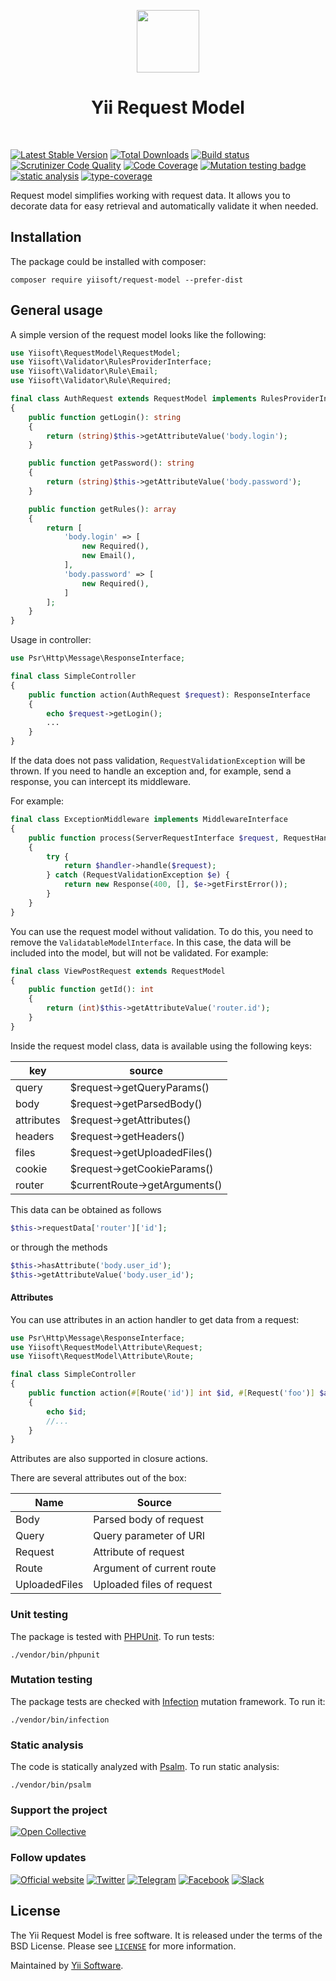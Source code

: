 <p align="center">
    <a href="https://github.com/yiisoft" target="_blank">
        <img src="https://yiisoft.github.io/docs/images/yii_logo.svg" height="100px">
    </a>
    <h1 align="center">Yii Request Model</h1>
    <br>
</p>

[![Latest Stable Version](https://poser.pugx.org/yiisoft/request-model/v/stable.png)](https://packagist.org/packages/yiisoft/request-model)
[![Total Downloads](https://poser.pugx.org/yiisoft/request-model/downloads.png)](https://packagist.org/packages/yiisoft/request-model)
[![Build status](https://github.com/yiisoft/request-model/workflows/build/badge.svg)](https://github.com/yiisoft/request-model/actions?query=workflow%3Abuild)
[![Scrutinizer Code Quality](https://scrutinizer-ci.com/g/yiisoft/request-model/badges/quality-score.png?b=master)](https://scrutinizer-ci.com/g/yiisoft/request-model/?branch=master)
[![Code Coverage](https://scrutinizer-ci.com/g/yiisoft/request-model/badges/coverage.png?b=master)](https://scrutinizer-ci.com/g/yiisoft/request-model/?branch=master)
[![Mutation testing badge](https://img.shields.io/endpoint?style=flat&url=https%3A%2F%2Fbadge-api.stryker-mutator.io%2Fgithub.com%2Fyiisoft%2Frequest-model%2Fmaster)](https://dashboard.stryker-mutator.io/reports/github.com/yiisoft/request-model/master)
[![static analysis](https://github.com/yiisoft/request-model/workflows/static%20analysis/badge.svg)](https://github.com/yiisoft/request-model/actions?query=workflow%3A%22static+analysis%22)
[![type-coverage](https://shepherd.dev/github/yiisoft/request-model/coverage.svg)](https://shepherd.dev/github/yiisoft/request-model)

Request model simplifies working with request data. It allows you to decorate data for easy retrieval and automatically
validate it when needed.

## Installation

The package could be installed with composer:

```
composer require yiisoft/request-model --prefer-dist
```

## General usage

A simple version of the request model looks like the following:

```php
use Yiisoft\RequestModel\RequestModel;
use Yiisoft\Validator\RulesProviderInterface;
use Yiisoft\Validator\Rule\Email;
use Yiisoft\Validator\Rule\Required;

final class AuthRequest extends RequestModel implements RulesProviderInterface
{
    public function getLogin(): string
    {
        return (string)$this->getAttributeValue('body.login');
    }

    public function getPassword(): string
    {
        return (string)$this->getAttributeValue('body.password');
    }

    public function getRules(): array
    {
        return [
            'body.login' => [
                new Required(),
                new Email(),
            ],
            'body.password' => [
                new Required(),
            ]
        ];
    }
}
```

Usage in controller:

```php
use Psr\Http\Message\ResponseInterface;

final class SimpleController
{
    public function action(AuthRequest $request): ResponseInterface
    {
        echo $request->getLogin();
        ...
    }
}
```

If the data does not pass validation, `RequestValidationException` will be thrown.
If you need to handle an exception and, for example, send a response, you can intercept its middleware.

For example:

```php
final class ExceptionMiddleware implements MiddlewareInterface
{
    public function process(ServerRequestInterface $request, RequestHandlerInterface $handler): ResponseInterface
    {
        try {
            return $handler->handle($request);
        } catch (RequestValidationException $e) {
            return new Response(400, [], $e->getFirstError());
        }
    }
}
```

You can use the request model without validation. To do this, you need to remove the `ValidatableModelInterface`.
In this case, the data will be included into the model, but will not be validated. For example:

```php
final class ViewPostRequest extends RequestModel
{
    public function getId(): int
    {
        return (int)$this->getAttributeValue('router.id');
    }
}
```

Inside the request model class, data is available using the following keys:

| key        | source                        |
|------------|-------------------------------|
| query      | $request->getQueryParams()    |
| body       | $request->getParsedBody()     |
| attributes | $request->getAttributes()     |
| headers    | $request->getHeaders()        |
| files      | $request->getUploadedFiles()  |
| cookie     | $request->getCookieParams()   |
| router     | $currentRoute->getArguments() |

This data can be obtained as follows 

```php
$this->requestData['router']['id'];
```

or through the methods

```php
$this->hasAttribute('body.user_id');
$this->getAttributeValue('body.user_id');
```

#### Attributes

You can use attributes in an action handler to get data from a request:

```php
use Psr\Http\Message\ResponseInterface;
use Yiisoft\RequestModel\Attribute\Request;
use Yiisoft\RequestModel\Attribute\Route;

final class SimpleController
{
    public function action(#[Route('id')] int $id, #[Request('foo')] $attribute,): ResponseInterface
    {
        echo $id;
        //...
    }
}
```

Attributes are also supported in closure actions.

There are several attributes out of the box:

| Name          | Source                    |
|---------------|---------------------------|
| Body          | Parsed body of request    |
| Query         | Query parameter of URI    |
| Request       | Attribute of request      |
| Route         | Argument of current route |
| UploadedFiles | Uploaded files of request |

### Unit testing

The package is tested with [PHPUnit](https://phpunit.de/). To run tests:

```shell
./vendor/bin/phpunit
```

### Mutation testing

The package tests are checked with [Infection](https://infection.github.io/) mutation framework. To run it:

```shell
./vendor/bin/infection
```

### Static analysis

The code is statically analyzed with [Psalm](https://psalm.dev/). To run static analysis:

```shell
./vendor/bin/psalm
```

### Support the project

[![Open Collective](https://img.shields.io/badge/Open%20Collective-sponsor-7eadf1?logo=open%20collective&logoColor=7eadf1&labelColor=555555)](https://opencollective.com/yiisoft)

### Follow updates

[![Official website](https://img.shields.io/badge/Powered_by-Yii_Framework-green.svg?style=flat)](https://www.yiiframework.com/)
[![Twitter](https://img.shields.io/badge/twitter-follow-1DA1F2?logo=twitter&logoColor=1DA1F2&labelColor=555555?style=flat)](https://twitter.com/yiiframework)
[![Telegram](https://img.shields.io/badge/telegram-join-1DA1F2?style=flat&logo=telegram)](https://t.me/yii3en)
[![Facebook](https://img.shields.io/badge/facebook-join-1DA1F2?style=flat&logo=facebook&logoColor=ffffff)](https://www.facebook.com/groups/yiitalk)
[![Slack](https://img.shields.io/badge/slack-join-1DA1F2?style=flat&logo=slack)](https://yiiframework.com/go/slack)

## License

The Yii Request Model is free software. It is released under the terms of the BSD License.
Please see [`LICENSE`](./LICENSE.md) for more information.

Maintained by [Yii Software](https://www.yiiframework.com/).

